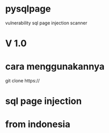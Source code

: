 # pysqlpage
vulnerability  sql page injection scanner 
# V 1.0
# cara menggunakannya
git clone https://
# sql page injection
# from indonesia

